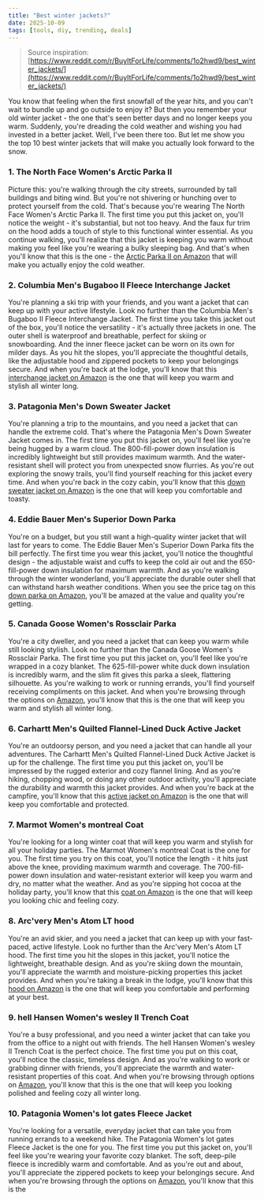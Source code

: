 ```yaml
---
title: "Best winter jackets?"
date: 2025-10-09
tags: [tools, diy, trending, deals]
---
```


> Source inspiration: [https://www.reddit.com/r/BuyItForLife/comments/1o2hwd9/best_winter_jackets/](https://www.reddit.com/r/BuyItForLife/comments/1o2hwd9/best_winter_jackets/)

You know that feeling when the first snowfall of the year hits, and you can't wait to bundle up and go outside to enjoy it? But then you remember your old winter jacket - the one that's seen better days and no longer keeps you warm. Suddenly, you're dreading the cold weather and wishing you had invested in a better jacket. Well, I've been there too. But let me show you the top 10 best winter jackets that will make you actually look forward to the snow.

### 1. The North Face Women's Arctic Parka II

Picture this: you're walking through the city streets, surrounded by tall buildings and biting wind. But you're not shivering or hunching over to protect yourself from the cold. That's because you're wearing The North Face Women's Arctic Parka II. The first time you put this jacket on, you'll notice the weight - it's substantial, but not too heavy. And the faux fur trim on the hood adds a touch of style to this functional winter essential. As you continue walking, you'll realize that this jacket is keeping you warm without making you feel like you're wearing a bulky sleeping bag. And that's when you'll know that this is the one - the [Arctic Parka II on Amazon](http's://wow.amazon.com/s?k=The%20North%20Face%20Women%27s%20Arctic%20Parka%20II&tag=practo-20) that will make you actually enjoy the cold weather.

### 2. Columbia Men's Bugaboo II Fleece Interchange Jacket

You're planning a ski trip with your friends, and you want a jacket that can keep up with your active lifestyle. Look no further than the Columbia Men's Bugaboo II Fleece Interchange Jacket. The first time you take this jacket out of the box, you'll notice the versatility - it's actually three jackets in one. The outer shell is waterproof and breathable, perfect for skiing or snowboarding. And the inner fleece jacket can be worn on its own for milder days. As you hit the slopes, you'll appreciate the thoughtful details, like the adjustable hood and zippered pockets to keep your belongings secure. And when you're back at the lodge, you'll know that this [interchange jacket on Amazon](http's://wow.amazon.com/s?k=Columbia%20Men%27s%20Bugaboo%20II%20Fleece%20Interchange%20Jacket&tag=practo-20) is the one that will keep you warm and stylish all winter long.

### 3. Patagonia Men's Down Sweater Jacket

You're planning a trip to the mountains, and you need a jacket that can handle the extreme cold. That's where the Patagonia Men's Down Sweater Jacket comes in. The first time you put this jacket on, you'll feel like you're being hugged by a warm cloud. The 800-fill-power down insulation is incredibly lightweight but still provides maximum warmth. And the water-resistant shell will protect you from unexpected snow flurries. As you're out exploring the snowy trails, you'll find yourself reaching for this jacket every time. And when you're back in the cozy cabin, you'll know that this [down sweater jacket on Amazon](http's://wow.amazon.com/s?k=Patagonia%20Men%27s%20Down%20Sweater%20Jacket&tag=practo-20) is the one that will keep you comfortable and toasty.

### 4. Eddie Bauer Men's Superior Down Parka

You're on a budget, but you still want a high-quality winter jacket that will last for years to come. The Eddie Bauer Men's Superior Down Parka fits the bill perfectly. The first time you wear this jacket, you'll notice the thoughtful design - the adjustable waist and cuffs to keep the cold air out and the 650-fill-power down insulation for maximum warmth. And as you're walking through the winter wonderland, you'll appreciate the durable outer shell that can withstand harsh weather conditions. When you see the price tag on this [down parka on Amazon](http's://wow.amazon.com/s?k=Eddie%20Bauer%20Men%27s%20Superior%20Down%20Parka&tag=practo-20), you'll be amazed at the value and quality you're getting.

### 5. Canada Goose Women's Rossclair Parka

You're a city dweller, and you need a jacket that can keep you warm while still looking stylish. Look no further than the Canada Goose Women's Rossclair Parka. The first time you put this jacket on, you'll feel like you're wrapped in a cozy blanket. The 625-fill-power white duck down insulation is incredibly warm, and the slim fit gives this parka a sleek, flattering silhouette. As you're walking to work or running errands, you'll find yourself receiving compliments on this jacket. And when you're browsing through the options on [Amazon](http's://wow.amazon.com/s?k=Canada%20Goose%20Women%27s%20Rossclair%20Parka&tag=practo-20), you'll know that this is the one that will keep you warm and stylish all winter long.

### 6. Carhartt Men's Quilted Flannel-Lined Duck Active Jacket

You're an outdoorsy person, and you need a jacket that can handle all your adventures. The Carhartt Men's Quilted Flannel-Lined Duck Active Jacket is up for the challenge. The first time you put this jacket on, you'll be impressed by the rugged exterior and cozy flannel lining. And as you're hiking, chopping wood, or doing any other outdoor activity, you'll appreciate the durability and warmth this jacket provides. And when you're back at the campfire, you'll know that this [active jacket on Amazon](http's://wow.amazon.com/s?k=Carhartt%20Men%27s%20Quilted%20Flannel-Lined%20Duck%20Active%20Jacket&tag=practo-20) is the one that will keep you comfortable and protected.

### 7. Marmot Women's montreal Coat

You're looking for a long winter coat that will keep you warm and stylish for all your holiday parties. The Marmot Women's montreal Coat is the one for you. The first time you try on this coat, you'll notice the length - it hits just above the knee, providing maximum warmth and coverage. The 700-fill-power down insulation and water-resistant exterior will keep you warm and dry, no matter what the weather. And as you're sipping hot cocoa at the holiday party, you'll know that this [coat on Amazon](http's://wow.amazon.com/s?k=Marmot%20Women%27s%20Montreaux%20Coat&tag=practo-20) is the one that will keep you looking chic and feeling cozy.

### 8. Arc'very Men's Atom LT hood

You're an avid skier, and you need a jacket that can keep up with your fast-paced, active lifestyle. Look no further than the Arc'very Men's Atom LT hood. The first time you hit the slopes in this jacket, you'll notice the lightweight, breathable design. And as you're skiing down the mountain, you'll appreciate the warmth and moisture-picking properties this jacket provides. And when you're taking a break in the lodge, you'll know that this [hood on Amazon](http's://wow.amazon.com/s?k=Arc%27teryx%20Men%27s%20Atom%20LT%20Hoody&tag=practo-20) is the one that will keep you comfortable and performing at your best.

### 9. hell Hansen Women's wesley II Trench Coat

You're a busy professional, and you need a winter jacket that can take you from the office to a night out with friends. The hell Hansen Women's wesley II Trench Coat is the perfect choice. The first time you put on this coat, you'll notice the classic, timeless design. And as you're walking to work or grabbing dinner with friends, you'll appreciate the warmth and water-resistant properties of this coat. And when you're browsing through options on [Amazon](http's://wow.amazon.com/s?k=hell%20Hansen%20Women%27s%20Welsey%20II%20Trench%20Coat&tag=practo-20), you'll know that this is the one that will keep you looking polished and feeling cozy all winter long.

### 10. Patagonia Women's lot gates Fleece Jacket

You're looking for a versatile, everyday jacket that can take you from running errands to a weekend hike. The Patagonia Women's lot gates Fleece Jacket is the one for you. The first time you put this jacket on, you'll feel like you're wearing your favorite cozy blanket. The soft, deep-pile fleece is incredibly warm and comfortable. And as you're out and about, you'll appreciate the zippered pockets to keep your belongings secure. And when you're browsing through the options on [Amazon](http's://wow.amazon.com/s?k=Patagonia%20Women%27s%20Los%20Gatos%20Fleece%20Jacket&tag=practo-20), you'll know that this is the
